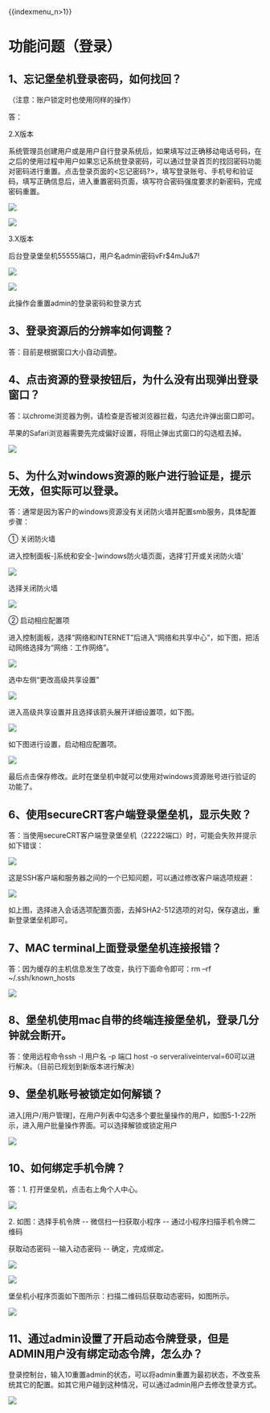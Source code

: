 {{indexmenu_n>1}}

# 功能问题（登录）

## 1、忘记堡垒机登录密码，如何找回？

（注意：账户锁定时也使用同样的操作）

答：

2.X版本

系统管理员创建用户或是用户自行登录系统后，如果填写过正确移动电话号码，在之后的使用过程中用户如果忘记系统登录密码，可以通过登录首页的找回密码功能对密码进行重置。点击登录页面的\<忘记密码?\>，填写登录账号、手机号和验证码，填写正确信息后，进入重置密码页面，填写符合密码强度要求的新密码，完成密码重置。

![](/images/faq_super/找回密码1.png)

![](/images/faq_super/找回密码2.png)

3.X版本

后台登录堡垒机55555端口，用户名admin密码vFr$4mJu&7\!

![](/images/faq_super/堡垒机后台55555.png)

![](/images/faq_super/admin重置.png)

此操作会重置admin的登录密码和登录方式

## 3、登录资源后的分辨率如何调整？

答：目前是根据窗口大小自动调整。

## 4、点击资源的登录按钮后，为什么没有出现弹出登录窗口？

答：以chrome浏览器为例，请检查是否被浏览器拦截，勾选允许弹出窗口即可。

苹果的Safari浏览器需要先完成偏好设置，将阻止弹出式窗口的勾选框去掉。

![](/images/faq_super/登录资源2.png)

## 5、为什么对windows资源的账户进行验证是，提示无效，但实际可以登录。

答：通常是因为客户的windows资源没有关闭防火墙并配置smb服务，具体配置步骤：

① 关闭防火墙

进入控制面板-\]系统和安全-\]windows防火墙页面，选择‘打开或关闭防火墙’

![](/images/faq_super/关闭防火墙.png)

选择关闭防火墙

![](/images/faq_super/关闭防火墙2.png)

② 启动相应配置项

进入控制面板，选择“网络和INTERNET”后进入“网络和共享中心”，如下图，把活动网络选择为“网络：工作网络”。

![](/images/faq_super/工作网络.png)

选中左侧“更改高级共享设置”

![](/images/faq_super/图片6.png)

进入高级共享设置并且选择该箭头展开详细设置项，如下图。

![](/images/faq_super/图片7.png)

如下图进行设置，启动相应配置项。

![](/images/faq_super/图片8.png)

最后点击保存修改。此时在堡垒机中就可以使用对windows资源账号进行验证的功能了。

## 6、使用secureCRT客户端登录堡垒机，显示失败？

答：当使用secureCRT客户端登录堡垒机（22222端口）时，可能会失败并提示如下错误：

![](/images/faq_super/图片9.png)

这是SSH客户端和服务器之间的一个已知问题，可以通过修改客户端选项规避：

![](/images/faq_super/图片10.png)

如上图，选择进入会话选项配置页面，去掉SHA2-512选项的对勾，保存退出，重新登录堡垒机即可。

## 7、MAC terminal上面登录堡垒机连接报错？

答：因为缓存的主机信息发生了改变，执行下面命令即可：rm –rf \~/.ssh/known\_hosts

![](/images/faq_super/图片11.png)

## 8、堡垒机使用mac自带的终端连接堡垒机，登录几分钟就会断开。

答：使用远程命令ssh -l 用户名 -p 端口 host -o
serveraliveinterval=60可以进行解决。（目前已规划到新版本进行解决）

## 9、堡垒机账号被锁定如何解锁？

进入\[用户/用户管理\]，在用户列表中勾选多个要批量操作的用户，如图5-1-22所示，进入用户批量操作界面。可以选择解锁或锁定用户

![](/images/faq_super/批量操作.png)

## 10、如何绑定手机令牌？

答：1. 打开堡垒机，点击右上角个人中心。

![](/images/faq_super/个人中心.png)

2. 如图：选择手机令牌 -- 微信扫一扫获取小程序 -- 通过小程序扫描手机令牌二维码

获取动态密码 --输入动态密码 -- 确定，完成绑定。

![](/images/faq_super/手机令牌.png)

![](/images/faq_super/令牌.png)

堡垒机小程序页面如下图所示：扫描二维码后获取动态密码，如图所示。

![](/images/faq_super/动态密码.png)

## 11、通过admin设置了开启动态令牌登录，但是ADMIN用户没有绑定动态令牌，怎么办？

登录控制台，输入10重置admin的状态，可以将admin重置为最初状态，不改变系统其它的配置。如其它用户碰到这种情况，可以通过admin用户去修改登录方式。

![](/images/faq_super/重置admin.png)
